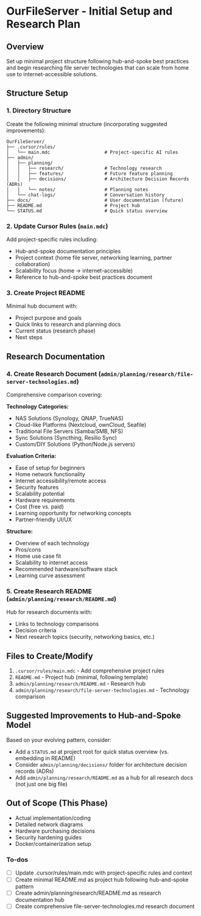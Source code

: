 <!-- 33b0320c-4093-478c-a9b5-1e82f2a96bd9 67c152e0-f6df-4731-8f17-020d77673e5d -->
# OurFileServer - Initial Setup and Research Plan

## Overview

Set up minimal project structure following hub-and-spoke best practices and begin researching file server technologies that can scale from home use to internet-accessible solutions.

## Structure Setup

### 1. Directory Structure

Create the following minimal structure (incorporating suggested improvements):

```
OurFileServer/
├── .cursor/rules/
│   └── main.mdc                    # Project-specific AI rules
├── admin/
│   ├── planning/
│   │   ├── research/               # Technology research
│   │   ├── features/               # Future feature planning
│   │   ├── decisions/              # Architecture Decision Records (ADRs)
│   │   └── notes/                  # Planning notes
│   └── chat-logs/                  # Conversation history
├── docs/                           # User documentation (future)
├── README.md                       # Project hub
└── STATUS.md                       # Quick status overview
```

### 2. Update Cursor Rules (`main.mdc`)

Add project-specific rules including:

- Hub-and-spoke documentation principles
- Project context (home file server, networking learning, partner collaboration)
- Scalability focus (home → internet-accessible)
- Reference to hub-and-spoke best practices document

### 3. Create Project README

Minimal hub document with:

- Project purpose and goals
- Quick links to research and planning docs
- Current status (research phase)
- Next steps

## Research Documentation

### 4. Create Research Document (`admin/planning/research/file-server-technologies.md`)

Comprehensive comparison covering:

**Technology Categories:**

- NAS Solutions (Synology, QNAP, TrueNAS)
- Cloud-like Platforms (Nextcloud, ownCloud, Seafile)
- Traditional File Servers (Samba/SMB, NFS)
- Sync Solutions (Syncthing, Resilio Sync)
- Custom/DIY Solutions (Python/Node.js servers)

**Evaluation Criteria:**

- Ease of setup for beginners
- Home network functionality
- Internet accessibility/remote access
- Security features
- Scalability potential
- Hardware requirements
- Cost (free vs. paid)
- Learning opportunity for networking concepts
- Partner-friendly UI/UX

**Structure:**

- Overview of each technology
- Pros/cons
- Home use case fit
- Scalability to internet access
- Recommended hardware/software stack
- Learning curve assessment

### 5. Create Research README (`admin/planning/research/README.md`)

Hub for research documents with:

- Links to technology comparisons
- Decision criteria
- Next research topics (security, networking basics, etc.)

## Files to Create/Modify

1. `.cursor/rules/main.mdc` - Add comprehensive project rules
2. `README.md` - Project hub (minimal, following template)
3. `admin/planning/research/README.md` - Research hub
4. `admin/planning/research/file-server-technologies.md` - Technology comparison

## Suggested Improvements to Hub-and-Spoke Model

Based on your evolving pattern, consider:

- Add a `STATUS.md` at project root for quick status overview (vs. embedding in README)
- Consider `admin/planning/decisions/` folder for architecture decision records (ADRs)
- Add `admin/planning/research/README.md` as a hub for all research docs (not just one big file)

## Out of Scope (This Phase)

- Actual implementation/coding
- Detailed network diagrams
- Hardware purchasing decisions
- Security hardening guides
- Docker/containerization setup

### To-dos

- [ ] Update .cursor/rules/main.mdc with project-specific rules and context
- [ ] Create minimal README.md as project hub following hub-and-spoke pattern
- [ ] Create admin/planning/research/README.md as research documentation hub
- [ ] Create comprehensive file-server-technologies.md research document